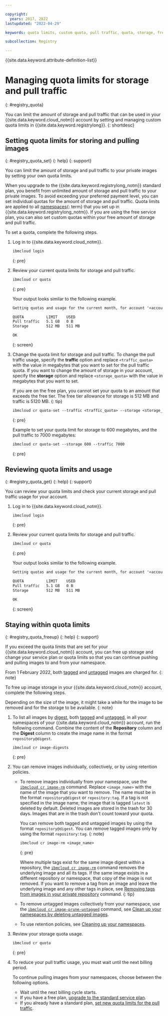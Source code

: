 ```yaml
---

copyright:
  years: 2017, 2022
lastupdated: "2022-04-29"

keywords: quota limits, custom quota, pull traffic, quota, storage, free up space, decrease storage, images, traffic, account

subcollection: Registry

---
```


{{site.data.keyword.attribute-definition-list}}

# Managing quota limits for storage and pull traffic
{: #registry_quota}

You can limit the amount of storage and pull traffic that can be used in your {{site.data.keyword.cloud_notm}} account by setting and managing custom quota limits in {{site.data.keyword.registrylong}}.
{: shortdesc}

## Setting quota limits for storing and pulling images
{: #registry_quota_set}
{: help}
{: support}

You can limit the amount of storage and pull traffic to your private images by setting your own quota limits.

When you upgrade to the {{site.data.keyword.registrylong_notm}} standard plan, you benefit from unlimited amount of storage and pull traffic to your private images. To avoid exceeding your preferred payment level, you can set individual quotas for the amount of storage and pull traffic. Quota limits are applied to all [namespaces](x2031005){: term} that you set up in {{site.data.keyword.registrylong_notm}}. If you are using the free service plan, you can also set custom quotas within your free amount of storage and pull traffic.

To set a quota, complete the following steps.

1. Log in to {{site.data.keyword.cloud_notm}}.

    ```txt
    ibmcloud login
    ```
    {: pre}

2. Review your current quota limits for storage and pull traffic.

    ```txt
    ibmcloud cr quota
    ```
    {: pre}

    Your output looks similar to the following example.

    ```txt
    Getting quotas and usage for the current month, for account '<account_owner> Account'...

    QUOTA          LIMIT    USED
    Pull traffic   5.1 GB   0 B
    Storage        512 MB   511 MB

    OK
    ```
    {: screen}

3. Change the quota limit for storage and pull traffic. To change the pull traffic usage, specify the **traffic** option and replace `<traffic_quota>` with the value in megabytes that you want to set for the pull traffic quota. If you want to change the amount of storage in your account, specify the **storage** option and replace `<storage_quota>` with the value in megabytes that you want to set.

    If you are on the free plan, you cannot set your quota to an amount that exceeds the free tier. The free tier allowance for storage is 512 MB and traffic is 5120 MB.
    {: tip}

    ```txt
    ibmcloud cr quota-set --traffic <traffic_quota> --storage <storage_quota>
    ```
    {: pre}

    Example to set your quota limit for storage to 600 megabytes, and the pull traffic to 7000 megabytes:

    ```txt
    ibmcloud cr quota-set --storage 600 --traffic 7000
    ```
    {: pre}

## Reviewing quota limits and usage
{: #registry_quota_get}
{: help}
{: support}

You can review your quota limits and check your current storage and pull traffic usage for your account.

1. Log in to {{site.data.keyword.cloud_notm}}.

    ```txt
    ibmcloud login
    ```
    {: pre}

2. Review your current quota limits for storage and pull traffic.

    ```txt
    ibmcloud cr quota
    ```
    {: pre}

    Your output looks similar to the following example.

    ```txt
    Getting quotas and usage for the current month, for account '<account_owner> Account'...

    QUOTA          LIMIT    USED
    Pull traffic   5.1 GB   0 B
    Storage        512 MB   511 MB

    OK
    ```
    {: screen}

## Staying within quota limits
{: #registry_quota_freeup}
{: help}
{: support}

If you exceed the quota limits that are set for your {{site.data.keyword.cloud_notm}} account, you can free up storage and change your service plan or quota limits so that you can continue pushing and pulling images to and from your namespace.

From 1 February 2022, both [tagged](/docs/Registry?topic=Registry-registry_overview#overview_elements_tag) and [untagged](/docs/Registry?topic=Registry-registry_overview#overview_elements_untagged) images are charged for.
{: note}

To free up image storage in your {{site.data.keyword.cloud_notm}} account, complete the following steps.

Depending on the size of the image, it might take a while for the image to be removed and for the storage to be available.
{: note}

1. To list all images by [digest](/docs/Registry?topic=Registry-registry_overview#overview_elements_digest), both [tagged](/docs/Registry?topic=Registry-registry_overview#overview_elements_tag) and [untagged](/docs/Registry?topic=Registry-registry_overview#overview_elements_untagged), in all your namespaces of your {{site.data.keyword.cloud_notm}} account, run the following command. Combine the content of the **Repository** column and the **Digest** column to create the image name in the format `repository@digest`.

    ```txt
    ibmcloud cr image-digests
    ```
    {: pre}

2. You can remove images individually, collectively, or by using retention policies.

   - To remove images individually from your namespace, use the [`ibmcloud cr image-rm`](/docs/Registry?topic=container-registry-cli-plugin-containerregcli#bx_cr_image_rm) command. Replace `<image_name>` with the name of the image that you want to remove. The name must be in the format `repository@digest` or `repository:tag`. If a tag is not specified in the image name, the image that is tagged `latest` is deleted by default. Deleted images are stored in the trash for 30 days. Images that are in the trash don't count toward your quota.

        You can remove both tagged and untagged images by using the format `repository@digest`. You can remove tagged images only by using the format `repository:tag`.
        {: note}

        ```txt
        ibmcloud cr image-rm <image_name>
        ```
        {: pre}

        Where multiple tags exist for the same image digest within a repository, the [`ibmcloud cr image-rm`](/docs/Registry?topic=container-registry-cli-plugin-containerregcli#bx_cr_image_rm) command removes the underlying image and all its tags. If the same image exists in a different repository or namespace, that copy of the image is not removed. If you want to remove a tag from an image and leave the underlying image and any other tags in place, see [Removing tags from images in your private repository](/docs/Registry?topic=Registry-registry_images_#registry_images_untag) command.
        {: tip}

   - To remove untagged images collectively from your namespace, use the [`ibmcloud cr image-prune-untagged`](/docs/Registry?topic=container-registry-cli-plugin-containerregcli#ic_cr_image_prune_untagged) command, see [Clean up your namespaces by deleting untagged images](/docs/Registry?topic=Registry-registry_retention#retention_images_untagged).

   - To use retention policies, see [Cleaning up your namespaces](/docs/Registry?topic=Registry-registry_retention).

3. Review your storage quota usage.

    ```txt
    ibmcloud cr quota
    ```
    {: pre}

4. To reduce your pull traffic usage, you must wait until the next billing period.

    To continue pulling images from your namespaces, choose between the following options.

    - Wait until the next billing cycle starts.
    - If you have a free plan, [upgrade to the standard service plan](/docs/Registry?topic=Registry-registry_overview#registry_plan_upgrade).
    - If you already have a standard plan, [set new quota limits for the pull traffic](#registry_quota_set).


